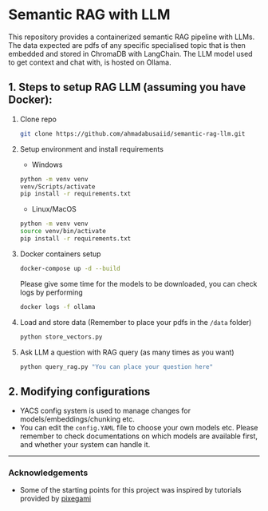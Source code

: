 # Semantic RAG with LLM

This repository provides a containerized semantic RAG pipeline with LLMs.
The data expected are pdfs of any specific specialised topic that is then embedded and stored in ChromaDB with LangChain. The LLM model used to get context and chat with, is hosted on Ollama.

## 1. Steps to setup RAG LLM (assuming you have Docker):
1. Clone repo
    ```bash
    git clone https://github.com/ahmadabusaiid/semantic-rag-llm.git
    ```

2. Setup environment and install requirements
    - Windows
    ```bash
    python -m venv venv
    venv/Scripts/activate
    pip install -r requirements.txt
    ```

    - Linux/MacOS
    ```bash
    python -m venv venv
    source venv/bin/activate
    pip install -r requirements.txt
    ```

3. Docker containers setup
    ```bash
    docker-compose up -d --build
    ```
    Please give some time for the models to be downloaded, you can check logs by performing
    ```bash
    docker logs -f ollama
    ```

4. Load and store data (Remember to place your pdfs in the `/data` folder)
    ```bash
    python store_vectors.py
    ```

5. Ask LLM a question with RAG query (as many times as you want)
    ```bash
    python query_rag.py "You can place your question here"
    ```


## 2. Modifying configurations
- YACS config system is used to manage changes for models/embeddings/chunking etc.
- You can edit the `config.YAML` file to choose your own models etc. Please remember to check documentations on which models are available first, and whether your system can handle it.



---
### Acknowledgements
- Some of the starting points for this project was inspired by tutorials provided by [pixegami](https://github.com/pixegami)